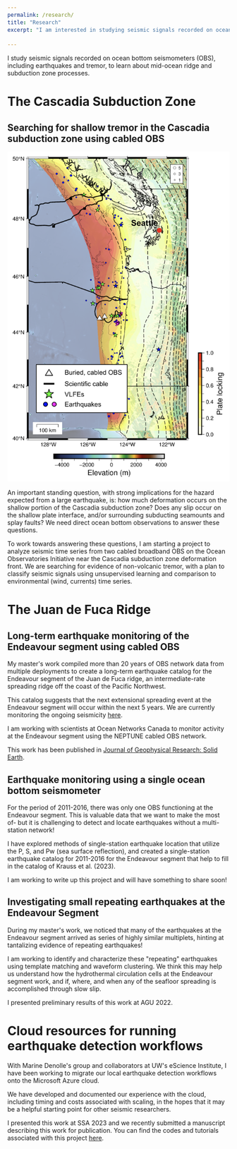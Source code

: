 ```yaml
---
permalink: /research/
title: "Research"
excerpt: "I am interested in studying seismic signals recorded on ocean bottom seismometers (OBS), including earthquakes and tremor, to learn about mid-ocean ridge and subduction zone processes."

---
```


I study seismic signals recorded on ocean bottom seismometers (OBS), including earthquakes and tremor, to learn about mid-ocean ridge and subduction zone processes.

# The Cascadia Subduction Zone

## Searching for shallow tremor in the Cascadia subduction zone using cabled OBS

![CSZ](CSZ_websitefigure.jpeg)

An important standing question, with strong implications for the hazard expected from a large earthquake, is: how much deformation occurs on the shallow portion of the Cascadia subduction zone? Does any slip occur on the shallow plate interface, and/or surrounding subducting seamounts and splay faults? We need direct ocean bottom observations to answer these questions.

To work towards answering these questions, I am starting a project to analyze seismic time series from two cabled broadband OBS on the Ocean Observatories Initiative near the Cascadia subduction zone deformation front. We are searching for evidence of non-volcanic tremor, with a plan to classify seismic signals using unsupervised learning and comparison to environmental (wind, currents) time series. 

# The Juan de Fuca Ridge

## Long-term earthquake monitoring of the Endeavour segment using cabled OBS

My master's work compiled more than 20 years of OBS network data from multiple deployments to create a long-term earthquake catalog for the Endeavour segment of the Juan de Fuca ridge, an intermediate-rate spreading ridge off the coast of the Pacific Northwest. 

This catalog suggests that the next extensional spreading event at the Endeavour segment will occur within the next 5 years. We are currently monitoring the ongoing seismicity [here](https://endeavour.ocean.washington.edu). 

I am working with scientists at Ocean Networks Canada to monitor activity at the Endeavour segment using the NEPTUNE cabled OBS network.

This work has been published in [Journal of Geophysical Research: Solid Earth](https://agupubs.onlinelibrary.wiley.com/doi/full/10.1029/2022JB025662).

## Earthquake monitoring using a single ocean bottom seismometer

For the period of 2011-2016, there was only one OBS functioning at the Endeavour segment. This is valuable data that we want to make the most of- but it is challenging to detect and locate earthquakes without a multi-station network!

I have explored methods of single-station earthquake location that utilize the P, S, and Pw (sea surface reflection), and created a single-station earthquake catalog for 2011-2016 for the Endeavour segment that help to fill in the catalog of Krauss et al. (2023).

I am working to write up this project and will have something to share soon!

## Investigating small repeating earthquakes at the Endeavour Segment

During my master's work, we noticed that many of the earthquakes at the Endeavour segment arrived as series of highly similar multiplets, hinting at tantalizing evidence of repeating earthquakes! 

I am working to identify and characterize these "repeating" earthquakes using template matching and waveform clustering. We think this may help us understand how the hydrothermal circulation cells at the Endeavour segment work, and if, where, and when any of the seafloor spreading is accomplished through slow slip. 

I presented preliminary results of this work at AGU 2022. 

# Cloud resources for running earthquake detection workflows

With Marine Denolle's group and collaborators at UW's eScience Institute, I have been working to migrate our local earthquake detection workflows onto the Microsoft Azure cloud. 

We have developed and documented our experience with the cloud, including timing and costs associated with scaling, in the hopes that it may be a helpful starting point for other seismic researchers.

I presented this work at SSA 2023 and we recently submitted a manuscript describing this work for publication.
You can find the codes and tutorials associated with this project [here](https://github.com/Denolle-Lab/seismicloud/tree/main). 

